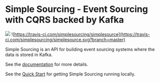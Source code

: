 # Simple Sourcing - Event Sourcing with CQRS backed by Kafka

![](https://maven-badges.herokuapp.com/maven-central/io.simplesource/simplesource-command-api/badge.svg)
![https://travis-ci.com/simplesourcing/simplesource](https://travis-ci.com/simplesourcing/simplesource.svg?branch=master)

Simple Sourcing is an API for building event sourcing systems where the data is stored in Kafka.

See the [documentation](http://simplesource.io/docs_home.html)
for more details.

See the [Quick Start](http://simplesource.io/quickstart.html) for
getting Simple Sourcing running locally.
